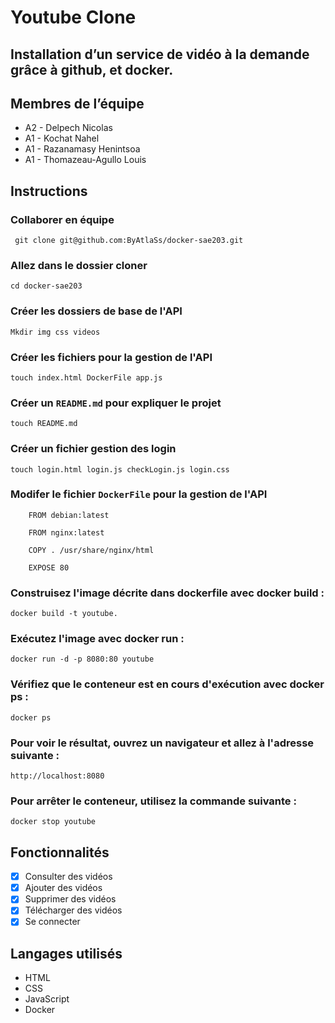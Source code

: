 # Youtube Clone
## Installation d’un service de vidéo à la demande grâce à github, et docker.

## Membres de l’équipe
* A2 - Delpech Nicolas
* A1 - Kochat Nahel
* A1 - Razanamasy Henintsoa
* A1 - Thomazeau-Agullo Louis

## Instructions
### Collaborer en équipe
  ``` git clone git@github.com:ByAtlaSs/docker-sae203.git```
### Allez dans le dossier cloner
```cd docker-sae203```
### Créer les dossiers de base de l'API
  ```Mkdir img css videos```
### Créer les fichiers pour la gestion de l'API
  ```touch index.html DockerFile app.js```
### Créer un ```README.md``` pour expliquer le projet
  ```touch README.md```
### Créer un fichier gestion des login
  ```touch login.html login.js checkLogin.js login.css```
### Modifer le fichier ```DockerFile``` pour la gestion de l'API
```
  	FROM debian:latest

  	FROM nginx:latest
	
	COPY . /usr/share/nginx/html
	
	EXPOSE 80
```

### Construisez l'image décrite dans dockerfile avec docker build :
  ```docker build -t youtube.```

### Exécutez l'image avec docker run :
  ```docker run -d -p 8080:80 youtube```

### Vérifiez que le conteneur est en cours d'exécution avec docker ps :
  ```docker ps```

### Pour voir le résultat, ouvrez un navigateur et allez à l'adresse suivante :
  ```http://localhost:8080```

### Pour arrêter le conteneur, utilisez la commande suivante :
  ```docker stop youtube```


## Fonctionnalités
- [x] Consulter des vidéos
- [x] Ajouter des vidéos
- [x] Supprimer des vidéos
- [x] Télécharger des vidéos
- [x] Se connecter

## Langages utilisés
- HTML
- CSS
- JavaScript
- Docker
